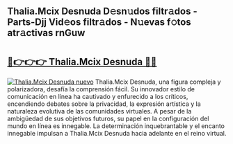 ## Thalia.Mcix Desnuda D𝚎sn𝚞dos filtr𝚊dos - Parts-Djj Vid𝚎os filtr𝚊dos - N𝚞evas f𝚘tos atr𝚊ctivas rnGuw

# <h2><a href="http://mb8n3w.tromn.icu/?c=Thalia.Mcix+Desnuda">🔗👉👉👉 Thalia.Mcix Desnuda 🔗🔗</a></h2>

[![Thalia.Mcix Desnuda nuevo](https://i.imgur.com/pEAQMta.gif)](http://mb8n3w.tromn.icu/?c=Thalia.Mcix+Desnuda)
Thalia.Mcix Desnuda, una figura compleja y polarizadora, desafía la comprensión fácil. Su innovador estilo de comunicación en línea ha cautivado y enfurecido a los críticos, encendiendo debates sobre la privacidad, la expresión artística y la naturaleza evolutiva de las comunidades virtuales. A pesar de la ambigüedad de sus objetivos futuros, su papel en la configuración del mundo en línea es innegable. La determinación inquebrantable y el encanto innegable impulsan a Thalia.Mcix Desnuda hacia adelante en el reino virtual.
